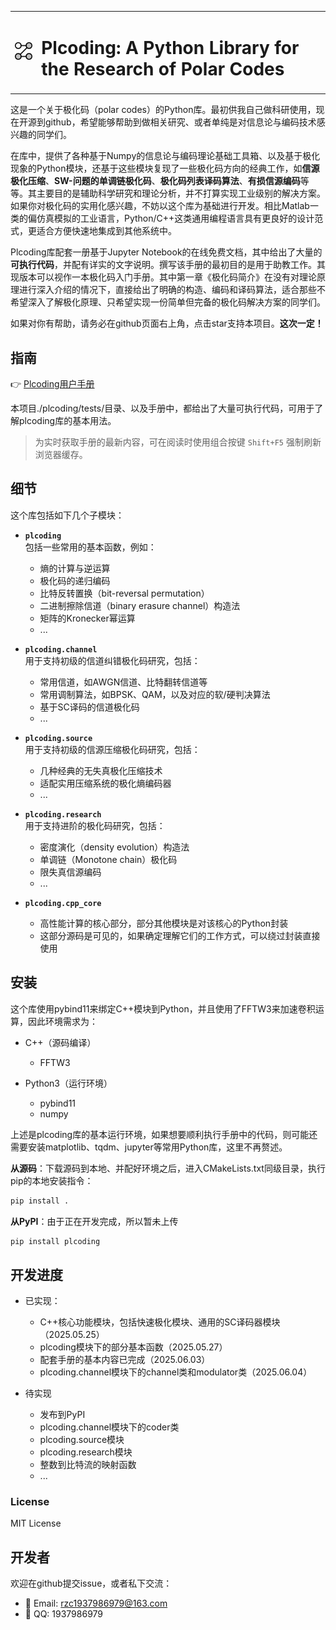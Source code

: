<table>
  <tr>
    <td><img src="logo.png" alt="plcoding logo" width="60"/></td>
    <td><h1>Plcoding: A Python Library for the Research of Polar Codes</h1></td>
  </tr>
</table>

这是一个关于极化码（polar codes）的Python库。最初供我自己做科研使用，现在开源到github，希望能够帮助到做相关研究、或者单纯是对信息论与编码技术感兴趣的同学们。

在库中，提供了各种基于Numpy的信息论与编码理论基础工具箱、以及基于极化现象的Python模块，还基于这些模块复现了一些极化码方向的经典工作，如**信源极化压缩**、**SW-问题的单调链极化码**、**极化码列表译码算法**、**有损信源编码**等等。其主要目的是辅助科学研究和理论分析，并不打算实现工业级别的解决方案。如果你对极化码的实用化感兴趣，不妨以这个库为基础进行开发。相比Matlab一类的偏仿真模拟的工业语言，Python/C++这类通用编程语言具有更良好的设计范式，更适合方便快速地集成到其他系统中。

Plcoding库配套一册基于Jupyter Notebook的在线免费文档，其中给出了大量的**可执行代码**，并配有详实的文字说明。撰写该手册的最初目的是用于助教工作。其现版本可以视作一本极化码入门手册。其中第一章《极化码简介》在没有对理论原理进行深入介绍的情况下，直接给出了明确的构造、编码和译码算法，适合那些不希望深入了解极化原理、只希望实现一份简单但完备的极化码解决方案的同学们。

如果对你有帮助，请务必在github页面右上角，点击star支持本项目。**这次一定！**

## 指南

👉 [Plcoding用户手册](https://renzichang.github.io/plcoding/)

本项目./plcoding/tests/目录、以及手册中，都给出了大量可执行代码，可用于了解plcoding库的基本用法。

> 为实时获取手册的最新内容，可在阅读时使用组合按键 `Shift+F5` 强制刷新浏览器缓存。

## 细节

这个库包括如下几个子模块：

- **`plcoding`**  
  包括一些常用的基本函数，例如：
  - 熵的计算与逆运算
  - 极化码的递归编码
  - 比特反转置换（bit-reversal permutation）
  - 二进制擦除信道（binary erasure channel）构造法
  - 矩阵的Kronecker幂运算
  - ...

- **`plcoding.channel`**  
  用于支持初级的信道纠错极化码研究，包括：
  - 常用信道，如AWGN信道、比特翻转信道等
  - 常用调制算法，如BPSK、QAM，以及对应的软/硬判决算法
  - 基于SC译码的信道极化码
  - ...

- **`plcoding.source`**  
  用于支持初级的信源压缩极化码研究，包括：
  - 几种经典的无失真极化压缩技术
  - 适配实用压缩系统的极化熵编码器
  - ...

- **`plcoding.research`**  
  用于支持进阶的极化码研究，包括：
  - 密度演化（density evolution）构造法
  - 单调链（Monotone chain）极化码
  - 限失真信源编码
  - ...

- **`plcoding.cpp_core`**  
  - 高性能计算的核心部分，部分其他模块是对该核心的Python封装
  - 这部分源码是可见的，如果确定理解它们的工作方式，可以绕过封装直接使用

## 安装

这个库使用pybind11来绑定C++模块到Python，并且使用了FFTW3来加速卷积运算，因此环境需求为：

- C++（源码编译）
  - FFTW3

- Python3（运行环境）
  - pybind11
  - numpy

上述是plcoding库的基本运行环境，如果想要顺利执行手册中的代码，则可能还需要安装matplotlib、tqdm、jupyter等常用Python库，这里不再赘述。

**从源码**：下载源码到本地、并配好环境之后，进入CMakeLists.txt同级目录，执行pip的本地安装指令：

```bash
pip install .
```

**从PyPI**：由于正在开发完成，所以暂未上传

```bash
pip install plcoding
```

## 开发进度

- 已实现：
  - C++核心功能模块，包括快速极化模块、通用的SC译码器模块（2025.05.25）
  - plcoding模块下的部分基本函数（2025.05.27）
  - 配套手册的基本内容已完成（2025.06.03）
  - plcoding.channel模块下的channel类和modulator类（2025.06.04）

- 待实现
  - 发布到PyPI
  - plcoding.channel模块下的coder类
  - plcoding.source模块
  - plcoding.research模块
  - 整数到比特流的映射函数
  - ...

### License

MIT License

## 开发者

欢迎在github提交issue，或者私下交流：

- 📧 Email: [rzc1937986979@163.com](mailto:rzc1937986979@163.com)
- 💬 QQ: 1937986979
